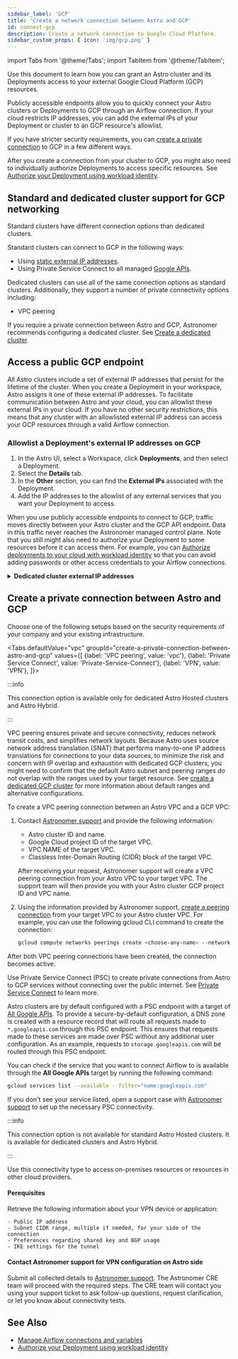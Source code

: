```yaml
---
sidebar_label: 'GCP'
title: 'Create a network connection between Astro and GCP'
id: connect-gcp
description: Create a network connection to Google Cloud Platform.
sidebar_custom_props: { icon: 'img/gcp.png' }
---
```


import Tabs from '@theme/Tabs';
import TabItem from '@theme/TabItem';


Use this document to learn how you can grant an Astro cluster and its Deployments access to your external Google Cloud Platform (GCP) resources.

Publicly accessible endpoints allow you to quickly connect your Astro clusters or Deployments to GCP through an Airflow connection. If your cloud restricts IP addresses, you can add the external IPs of your Deployment or cluster to an GCP resource's allowlist.

If you have stricter security requirements, you can [create a private connection](#create-a-private-connection-between-astro-and-gcp) to GCP in a few different ways.

After you create a connection from your cluster to GCP, you might also need to individually authorize Deployments to access specific resources. See [Authorize your Deployment using workload identity](authorize-deployments-to-your-cloud.md).

## Standard and dedicated cluster support for GCP networking

Standard clusters have different connection options than dedicated clusters.

Standard clusters can connect to GCP in the following ways:

- Using [static external IP addresses](#allowlist-a-deployments-external-ip-addresses-on-gcp).
- Using Private Service Connect to all managed [Google APIs](https://cloud.google.com/vpc/docs/private-service-connect-compatibility#google-apis-global).

Dedicated clusters can use all of the same connection options as standard clusters. Additionally, they support a number of private connectivity options including:

- VPC peering

If you require a private connection between Astro and GCP, Astronomer recommends configuring a dedicated cluster. See [Create a dedicated cluster](create-dedicated-cluster.md).

## Access a public GCP endpoint

All Astro clusters include a set of external IP addresses that persist for the lifetime of the cluster. When you create a Deployment in your workspace, Astro assigns it one of these external IP addresses. To facilitate communication between Astro and your cloud, you can allowlist these external IPs in your cloud. If you have no other security restrictions, this means that any cluster with an allowlisted external IP address can access your GCP resources through a valid Airflow connection.

### Allowlist a Deployment's external IP addresses on GCP

1. In the Astro UI, select a Workspace, click **Deployments**, and then select a Deployment.
2. Select the **Details** tab.
3. In the **Other** section, you can find the **External IPs** associated with the Deployment.
4. Add the IP addresses to the allowlist of any external services that you want your Deployment to access.

When you use publicly accessible endpoints to connect to GCP, traffic moves directly between your Astro cluster and the GCP API endpoint. Data in this traffic never reaches the Astronomer managed control plane. Note that you still might also need to authorize your Deployment to some resources before it can access them. For example, you can [Authorize deployments to your cloud with workload identity](authorize-deployments-to-your-cloud.md) so that you can avoid adding passwords or other access credentials to your Airflow connections.

<details>
  <summary><strong>Dedicated cluster external IP addresses</strong></summary>

If you use Dedicated clusters and want to allowlist external IP addresses at the cluster level instead of at the Deployment level, you can find the list cluster-level external IP addresses in your **Organization settings**.

1. In the Astro UI, click your Workspace name in the upper left corner, then click **Organization Settings**.
2. Click **Clusters**, then select a cluster.
3. In the Details page, copy the IP addresses listed under **External IPs**.
4. Add the IP addresses to the allowlist of any external services that you want your cluster to access. You can also access these IP addresses from the **Details** page of any Deployment in the cluster.

After you allowlist a cluster's IP addresses, all Deployments in that cluster have network connectivity to GCP.
</details>

## Create a private connection between Astro and GCP

Choose one of the following setups based on the security requirements of your company and your existing infrastructure.

<Tabs
    defaultValue="vpc"
    groupId="create-a-private-connection-between-astro-and-gcp"
    values={[
        {label: 'VPC peering', value: 'vpc'},
        {label: 'Private Service Connect', value: 'Private-Service-Connect'},
        {label: 'VPN', value: 'VPN'},
    ]}>

<TabItem value="vpc">

:::info

This connection option is available only for dedicated Astro Hosted clusters and Astro Hybrid.

:::

VPC peering ensures private and secure connectivity, reduces network transit costs, and simplifies network layouts. Because Astro uses source network address translation (SNAT) that performs many-to-one IP address translations for connections to your data sources, to minimize the risk and concern with IP overlap and exhaustion with dedicated GCP clusters, you might need to confirm that the default Astro subnet and peering ranges do not overlap with the ranges used by your target resource. See [create a dedicated GCP cluster](https://www.astronomer.io/docs/astro/create-dedicated-cluster?tab=gcp#create-a-cluster) for more information about default ranges and alternative configurations.

To create a VPC peering connection between an Astro VPC and a GCP VPC:

1. Contact [Astronomer support](https://cloud.astronomer.io/open-support-request) and provide the following information:

    - Astro cluster ID and name.
    - Google Cloud project ID of the target VPC.
    - VPC NAME of the target VPC.
    - Classless Inter-Domain Routing (CIDR) block of the target VPC.

    After receiving your request, Astronomer support will create a VPC peering connection from your Astro VPC to your target VPC. The support team will then provide you with your Astro cluster GCP project ID and VPC name.

2. Using the information provided by Astronomer support, [create a peering connection](https://cloud.google.com/vpc/docs/using-vpc-peering#creating_a_peering_configuration) from your target VPC to your Astro cluster VPC. For example, you can use the following gcloud CLI command to create the connection:

   ```bash
   gcloud compute networks peerings create <choose-any-name> --network=<your-target-vpc-network-name>  --peer-project=<your-cluster-project-id> --peer-network=<your-cluster-vpc-name>
   ```

After both VPC peering connections have been created, the connection becomes active.

</TabItem>

<TabItem value="Private-Service-Connect">

Use Private Service Connect (PSC) to create private connections from Astro to GCP services without connecting over the public internet. See [Private Service Connect](https://cloud.google.com/vpc/docs/private-service-connect) to learn more.

Astro clusters are by default configured with a PSC endpoint with a target of [All Google APIs](https://cloud.google.com/vpc/docs/private-service-connect-compatibility#google-apis-global). To provide a secure-by-default configuration, a DNS zone is created with a resource record that will route all requests made to `*.googleapis.com` through this PSC endpoint. This ensures that requests made to these services are made over PSC without any additional user configuration. As an example, requests to `storage.googleapis.com` will be routed through this PSC endpoint.


You can check if the service that you want to connect Airflow to is available through the **All Google APIs** target by running the following command:

```bash
gcloud services list --available --filter="name:googleapis.com"
```

If you don't see your service listed, open a support case with [Astronomer support](astro-support.md) to set up the necessary PSC connectivity.

</TabItem>

<TabItem value="VPN">

:::info

This connection option is not available for standard Astro Hosted clusters. It is available for dedicated clusters and Astro Hybrid.

:::

Use this connectivity type to access on-premises resources or resources in other cloud providers.

#### Perequisites

Retrieve the following information about your VPN device or application:

    - Public IP address
    - Subnet CIDR range, multiple if needed, for your side of the connection
    - Preferences regarding shared key and BGP usage
    - IKE settings for the tunnel

#### Contact Astronomer support for VPN configuration on Astro side

Submit all collected details to [Astronomer support](https://cloud.astronomer.io/open-support-request). The Astronomer CRE team will proceed with the required steps. The CRE team will contact you using your support ticket to ask follow-up questions, request clarification, or let you know about connectivity tests.

</TabItem>

</Tabs>

## See Also

- [Manage Airflow connections and variables](manage-connections-variables.md)
- [Authorize your Deployment using workload identity](authorize-deployments-to-your-cloud.md)
